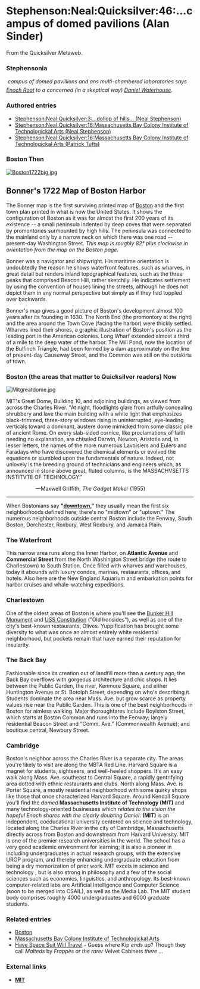 
# Stephenson:Neal:Quicksilver:46:...campus of domed pavilions (Alan Sinder)

From the Quicksilver Metaweb.


### Stephensonia


 * campus of domed pavillions and ans multi-chambered laboratories says [Enoch Root](/stephenson-neal-quicksilver-enoch-root) to a concerned (in a skeptical way) [Daniel Waterhouse](/daniel-waterhouse).*

### Authored entries


* [Stephenson:Neal:Quicksilver:3:...dollop of hills... (Neal Stephenson)](/stephenson-neal-quicksilver-3-dollop-of-hills-neal-stephenson)
* [Stephenson:Neal:Quicksilver:16:Massachusetts Bay Colony Institute of Technologickal Arts (Neal Stephenson)](/stephenson-neal-quicksilver-16-massachusetts-bay-colony-institute-of-technologickal-arts-neal-stephenson)
* [Stephenson:Neal:Quicksilver:16:Massachusetts Bay Colony Institute of Technologickal Arts (Patrick Tufts)](/stephenson-neal-quicksilver-16-massachusetts-bay-colony-institute-of-technologickal-arts-patrick-tufts)


### Boston Then



[![Boston1722big.jpg](/web/20060725170517im_/http://www.metaweb.com/wiki/upload/3/3b/Boston1722big.jpg)](boston1722big-jpg)  

## Bonner's 1722 Map of Boston Harbor



The Bonner map is the first surviving printed map of [Boston](/boston) and the first town plan printed in what is now the United States. It shows the configuration of Boston as it was for almost the first 200 years of its existence -- a small peninsula indented by deep coves that were separated by promontories surmounted by high hills. The peninsula was connected to the mainland only by a narrow neck on which there was one road -- present-day Washington Street. *This map is roughly 82° plus clockwise in orientation from the map on the Boston page.*

Bonner was a navigator and shipwright. His maritime orientation is undoubtedly the reason he shows waterfront features, such as wharves, in great detail but renders inland topographical features, such as the three peaks that comprised Beacon Hill, rather sketchily. He indicates settlement by using the convention of houses lining the streets, although he does not depict them in any normal perspective but simply as if they had toppled over backwards. 

Bonner's map gives a good picture of Boston's development almost 100 years after its founding in 1630. The North End (the promontory at the right) and the area around the Town Cove (facing the harbor) were thickly settled. Wharves lined their shores, a graphic illustration of Boston's position as the leading port in the American colonies. Long Wharf extended almost a third of a mile to the deep water of the harbor. The Mill Pond, now the location of the Bulfinch Triangle, had been formed by a dam approximately on the line of present-day Causeway Street, and the Common was still on the outskirts of town. 

### Boston (the areas that matter to Quicksilver readers) Now




![Mitgreatdome.jpg](/https://web.archive.org/web/20060725170517im_/http://en.wikipedia.org/upload/0/07/Mitgreatdome.jpg)  

MIT's Great Dome, Building 10, and adjoining buildings, as viewed from across the Charles River.
"At night, floodlights glare from artfully concealing shrubbery and lave the main building with a white light that emphasizes black-trimmed, three-story windows rising in uninterrupted, eye-leading verticals toward a dominant, austere dome mimicked from some classic pile of ancient Rome. On every slab-sided cornice, like proclamations of faith needing no explanation, are chiseled Darwin, Newton, Aristotle and, in lesser letters, the names of the more numerous Lavoisiers and Eulers and Faradays who have discovered the chemical elements or evolved the equations or stumbled upon the fundamentals of nature. Indeed, not unlovely is the breeding ground of technicians and engineers which, as announced in stone above great, fluted columns, is the MASSACHVSETTS INSTITVTE OF TECHNOLOGY."  

                    —Maxwell Griffith, *The Gadget Maker* (1955)  



---




When Bostonians say **"[downtown](/downtown),"** they usually mean the first six neighborhoods defined here; there's no "midtown" or "uptown." The numerous neighborhoods outside central Boston include the Fenway, South Boston, Dorchester, Roxbury, West Roxbury, and Jamaica Plain.

### The Waterfront


This narrow area runs along the Inner Harbor, on **Atlantic Avenue** and **Commercial Street** from the North Washington Street bridge (the route to Charlestown) to South Station. Once filled with wharves and warehouses, today it abounds with luxury condos, marinas, restaurants, offices, and hotels. Also here are the New England Aquarium and embarkation points for harbor cruises and whale-watching expeditions. 

### Charlestown


One of the oldest areas of Boston is where you'll see the [Bunker Hill Monument](/bunker-hill-monument) and [USS Constitution](/uss-constitution) ("Old Ironsides"), as well as one of the city's best-known restaurants, Olives. Yuppification has brought some diversity to what was once an almost entirely white residential neighborhood, but pockets remain that have earned their reputation for insularity.

### The Back Bay


Fashionable since its creation out of landfill more than a century ago, the Back Bay overflows with gorgeous architecture and chic shops. It lies between the Public Garden, the river, Kenmore Square, and either Huntington Avenue or St. Botolph Street, depending on who's describing it. Students dominate the area near Mass. Ave. but grow scarce as property values rise near the Public Garden. This is one of the best neighborhoods in Boston for aimless walking. Major thoroughfares include Boylston Street, which starts at Boston Common and runs into the Fenway; largely residential Beacon Street and "Comm. Ave." (Commonwealth Avenue); and boutique central, Newbury Street.

### Cambridge


Boston's neighbor across the Charles River is a separate city. The areas you're likely to visit are along the MBTA Red Line. Harvard Square is a magnet for students, sightseers, and well-heeled shoppers. It's an easy walk along Mass. Ave. southeast to Central Square, a rapidly gentrifying area dotted with ethnic restaurants and clubs. North along Mass. Ave. is Porter Square, a mostly residential neighborhood with some quirky shops like those that once characterized Harvard Square. Around Kendall Square you'll find the *domed* **Massachusetts Institute of Technology (MIT)** and many technology-oriented businesses which *relates to the vision the hopeful Enoch shares with the clearly doubting Daniel*: **(MIT)** is an independent, coeducational university centered on science and technology, located along the Charles River in the city of Cambridge, Massachusetts directly across from Boston and downstream from Harvard University. MIT is one of the premier research universities in the world. The school has a very good academic environment for learning; it is also a pioneer in including undergraduates in actual research groups, with the extensive UROP program, and thereby enhancing undergraduate education from being a dry memorization of prior work. MIT excels in science and technology , but is also strong in philosophy and a few of the social sciences such as economics, linguistics, and anthropology. Its best-known computer-related labs are Artificial Intelligence and Computer Science (soon to be merged into CSAIL), as well as the Media Lab. The MIT student body comprises roughly 4000 undergraduates and 6000 graduate students.

### Related entries


* [Boston](/boston)
* [Massachusetts Bay Colony Institute of Technologickal Arts](/massachusetts-bay-colony-institute-of-technologickal-arts)
* [Have Space Suit Will Travel](/heinlein-robert-have-space-suit-will-travel) - Guess where Kip *ends* up? Though they call *Malteds* by *Frappès or the rarer* Velvet Cabinets *there ...*


### External links


* **[MIT](/http-www-mit-edu)**
